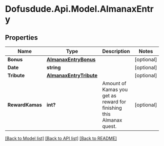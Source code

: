 # Dofusdude.Api.Model.AlmanaxEntry

## Properties

Name | Type | Description | Notes
------------ | ------------- | ------------- | -------------
**Bonus** | [**AlmanaxEntryBonus**](AlmanaxEntryBonus.md) |  | [optional] 
**Date** | **string** |  | [optional] 
**Tribute** | [**AlmanaxEntryTribute**](AlmanaxEntryTribute.md) |  | [optional] 
**RewardKamas** | **int?** | Amount of Kamas you get as reward for finishing this Almanax quest. | [optional] 

[[Back to Model list]](../README.md#documentation-for-models) [[Back to API list]](../README.md#documentation-for-api-endpoints) [[Back to README]](../README.md)

